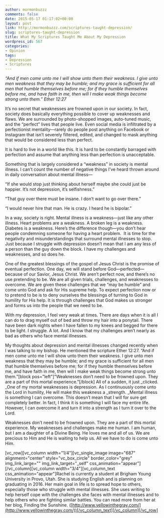 ```yaml
---
author: mormonbuzzz
comments: false
date: 2015-05-17 01:17:02+00:00
layout: post
link: http://mormonbuzzz.com/scriptures-taught-depression/
slug: scriptures-taught-depression
title: What My Scriptures Taught Me About My Depression
wordpress_id: 567
categories:
- Opinion
tags:
- Depression
- Scriptures
---
```


_“And if men come unto me I will show unto them their weakness. I give unto men weakness that they may be humble; and my grace is sufficient for all men that humble themselves before me; for if they humble themselves before me, and have faith in me, then will I make weak things become strong unto them.” Ether 12:27_

It’s no secret that weaknesses are frowned upon in our society. In fact, society does basically everything possible to cover up weaknesses and flaws. We are surrounded by photo-shopped images, auto-tuned music, and the “perfect” lives that people live. Even social media is infiltrated by a perfectionist mentality—rarely do people post anything on Facebook or Instagram that isn’t severely filtered, edited, and changed to mask anything that would be considered less than perfect.

It is hard to live in a world like this. It is hard to be constantly barraged with perfection and assume that anything less than perfection is unacceptable.

Something that is largely considered a “weakness” in society is mental illness. I can’t count the number of negative things I’ve heard thrown around in daily conversation about mental illness—

“If she would stop just thinking about herself maybe she could just be happier. It’s not depression, it’s selfishness.”

“That guy over there must be insane. I don’t want to go over there.”

“I would never hire that man. He is crazy. I heard he is bipolar.”

In a way, society is right. Mental illness is a weakness—just like any other illness. Heart problems are a weakness. A broken leg is a weakness. Diabetes is a weakness. Here’s the difference though—you don’t hear people condemning someone for having a heart problem.  It is time for the negativity and misunderstandings that surround mental illnesses to stop. Just because I struggle with depression doesn’t mean that I am any less of a person than the guy down the block. I have my challenges and weaknesses, and so does he.

One of the greatest blessings of the gospel of Jesus Christ is the promise of eventual perfection. One day, we will stand before God—perfected—because of our Savior, Jesus Christ. We aren’t perfect now, and there’s no use pretending to be. We are all given trials, challenges, and weaknesses to overcome. We are given these challenges that we “may be humble” and come unto God and ask for His supreme help. To expect perfection now or to pretend to be is to deny ourselves the blessings of turning to God in humility for His help. It is through challenges that God makes us stronger and forms us into the people that we need to be.

With my depression, I feel very weak at times. There are days when it is all I can do to drag myself out of bed and throw my hair into a ponytail. There have been dark nights when I have fallen to my knees and begged for there to be light. I struggle. A lot. And I know that my challenges aren’t nearly as bad as others who face mental illnesses.

My thoughts about depression and mental illnesses changed recently when I was talking to my bishop. He mentioned the scripture Ether 12:27. “And if men come unto me I will show unto them their weakness. I give unto men weakness that they may be humble; and my grace is sufficient for all men that humble themselves before me; for if they humble themselves before me, and have faith in me, then will I make weak things become strong unto them.”[block pos="left"]"Weaknesses don’t need to be frowned upon. They are a part of this mortal experience."[/block] All of a sudden, it just _clicked. _One of my mortal weaknesses is depression. As I continuously come unto the Lord in humility, He will make this weakness a _strength. _Mental illness is something I can overcome. This doesn’t mean that I will for sure get completely better. In fact, I think it is something I will face my entire life. However, I can overcome it and turn it into a strength as I turn it over to the Lord.

Weaknesses don’t need to be frowned upon. They are a part of this mortal experience. My weaknesses and challenges make me human. I am human, but I am a daughter of a Divine Being. He loves me and all of us. We are precious to Him and He is waiting to help us. All we have to do is come unto Him.

[vc_row][vc_column width="1/4"][vc_single_image image="687" alignment="center" style="vc_box_circle" border_color="grey" img_link_large="" img_link_target="_self" css_animation="appear"][/vc_column][vc_column width="3/4"][vc_column_text css_animation="appear"]Rachel is currently a student at Brigham Young University in Provo, Utah. She is studying English and is planning on graduating in 2016. Her main goal in life is to spread hope to others, especially those who struggle with mental illnesses. She uses writing to help herself cope with the challenges she faces with mental illnesses and to help others who are fighting similar battles. You can read more from her at her blog, Finding the Sunshine. ([http://www.yellowinthegray.com/](http://www.yellowinthegray.com/))[/vc_column_text][/vc_column][/vc_row]
